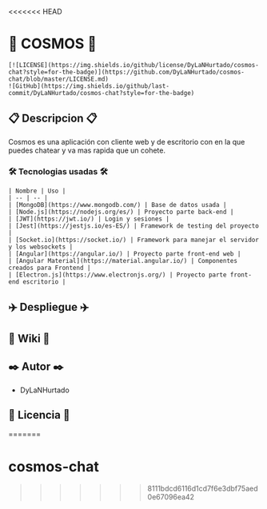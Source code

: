 <<<<<<< HEAD
# 🚀 COSMOS 🚀

	[![LICENSE](https://img.shields.io/github/license/DyLaNHurtado/cosmos-chat?style=for-the-badge)](https://github.com/DyLaNHurtado/cosmos-chat/blob/master/LICENSE.md)
	![GitHub](https://img.shields.io/github/last-commit/DyLaNHurtado/cosmos-chat?style=for-the-badge)
       

## 📋 Descripcion 📋

Cosmos es una aplicación con cliente web y de escritorio con en la que puedes chatear y va mas rapida que un cohete.

### 🛠️ Tecnologias usadas 🛠️
	| Nombre | Uso |
	| -- | -- |
	| [MongoDB](https://www.mongodb.com/) | Base de datos usada | 
	| [Node.js](https://nodejs.org/es/) | Proyecto parte back-end |
	| [JWT](https://jwt.io/) | Login y sesiones | 
	| [Jest](https://jestjs.io/es-ES/) | Framework de testing del proyecto | 
	| [Socket.io](https://socket.io/) | Framework para manejar el servidor y los websockets | 
	| [Angular](https://angular.io/) | Proyecto parte front-end web |
	| [Angular Material](https://material.angular.io/) | Componentes creados para Frontend |
	| [Electron.js](https://www.electronjs.org/) | Proyecto parte front-end escritorio |
	



## ✈️ Despliegue ✈️

## 📖 Wiki 📖

## ✒️ Autor ✒️
 * DyLaNHurtado
 
## 📄 Licencia 📄
=======
# cosmos-chat
>>>>>>> 8111bdcd6116d1cd7f6e3dbf75aed0e67096ea42
